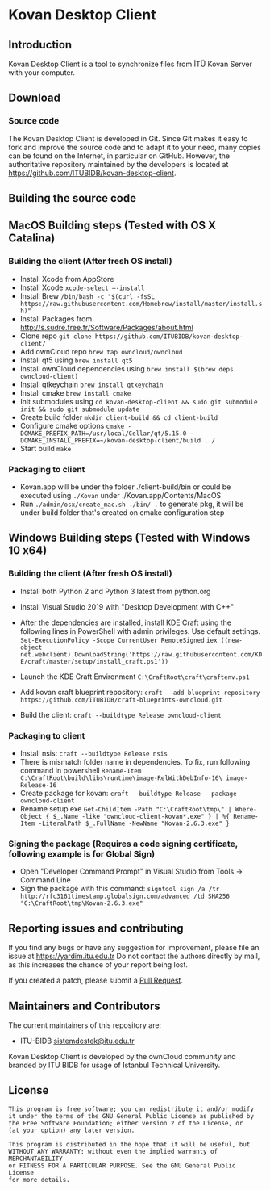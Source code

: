 # Kovan Desktop Client

## Introduction

Kovan Desktop Client is a tool to synchronize files from İTÜ Kovan Server
with your computer.

## Download


### Source code

The Kovan Desktop Client is developed in Git. Since Git makes it easy to
fork and improve the source code and to adapt it to your need, many copies
can be found on the Internet, in particular on GitHub. However, the
authoritative repository maintained by the developers is located at
https://github.com/ITUBIDB/kovan-desktop-client.

## Building the source code

## MacOS Building steps (Tested with OS X Catalina)

### Building the client (After fresh OS install)
* Install Xcode from AppStore
* Install Xcode `xcode-select –-install`
* Install Brew `/bin/bash -c "$(curl -fsSL https://raw.githubusercontent.com/Homebrew/install/master/install.sh)"`
* Install Packages from http://s.sudre.free.fr/Software/Packages/about.html
* Clone repo `git clone https://github.com/ITUBIDB/kovan-desktop-client/`
* Add ownCloud repo `brew tap owncloud/owncloud`
* Install qt5 using `brew install qt5`
* Install ownCloud dependencies using `brew install $(brew deps owncloud-client)`
* Install qtkeychain `brew install qtkeychain`
* Install cmake `brew install cmake`
* Init submodules using `cd kovan-desktop-client && sudo git submodule init && sudo git submodule update`
* Create build folder `mkdir client-build && cd client-build`
* Configure cmake options `cmake -DCMAKE_PREFIX_PATH=/usr/local/Cellar/qt/5.15.0 -DCMAKE_INSTALL_PREFIX=~/kovan-desktop-client/build ../`
* Start build `make`

### Packaging to client
* Kovan.app will be under the folder ./client-build/bin or could be executed using `./Kovan` under ./Kovan.app/Contents/MacOS
* Run `./admin/osx/create_mac.sh ./bin/ .` to generate pkg, it will be under build folder that's created on cmake configuration step

## Windows Building steps (Tested with Windows 10 x64)

### Building the client (After fresh OS install)
* Install both Python 2 and Python 3 latest from python.org
* Install Visual Studio 2019 with "Desktop Development with C++"
* After the dependencies are installed, install KDE Craft using the following lines in PowerShell with admin privileges. Use default settings.
  `Set-ExecutionPolicy -Scope CurrentUser RemoteSigned`
  `iex ((new-object net.webclient).DownloadString('https://raw.githubusercontent.com/KDE/craft/master/setup/install_craft.ps1'))`

* Launch the KDE Craft Environment `C:\CraftRoot\craft\craftenv.ps1`
* Add kovan craft blueprint repository: `craft --add-blueprint-repository https://github.com/ITUBIDB/craft-blueprints-owncloud.git`
* Build the client: `craft --buildtype Release owncloud-client`

### Packaging to client
* Install nsis: `craft --buildtype Release nsis`
* There is mismatch folder name in dependencies. To fix, run following command in powershell
  `Rename-Item C:\CraftRoot\build\libs\runtime\image-RelWithDebInfo-16\ image-Release-16`
* Create package for kovan: `craft --buildtype Release --package owncloud-client`
* Rename setup exe `Get-ChildItem -Path "C:\CraftRoot\tmp\" | Where-Object { $_.Name -like "owncloud-client-kovan*.exe" } | %{ Rename-Item -LiteralPath $_.FullName -NewName "Kovan-2.6.3.exe" }`

### Signing the package (Requires a code signing certificate, following example is for Global Sign)
* Open "Developer Command Prompt" in Visual Studio from Tools -> Command Line
* Sign the package with this command: `signtool sign /a /tr http://rfc3161timestamp.globalsign.com/advanced /td SHA256 "C:\CraftRoot\tmp\Kovan-2.6.3.exe"`

## Reporting issues and contributing

If you find any bugs or have any suggestion for improvement, please
file an issue at https://yardim.itu.edu.tr Do not
contact the authors directly by mail, as this increases the chance
of your report being lost.

If you created a patch, please submit a [Pull
Request](https://github.com/ITUBIDB/kovan-desktop-client/pulls).

## Maintainers and Contributors

The current maintainers of this repository are:

* ITU-BIDB <sistemdestek@itu.edu.tr>

Kovan Desktop Client is developed by the ownCloud community and branded by ITU BIDB for usage of Istanbul Technical University.

## License

    This program is free software; you can redistribute it and/or modify
    it under the terms of the GNU General Public License as published by
    the Free Software Foundation; either version 2 of the License, or
    (at your option) any later version.

    This program is distributed in the hope that it will be useful, but
    WITHOUT ANY WARRANTY; without even the implied warranty of MERCHANTABILITY
    or FITNESS FOR A PARTICULAR PURPOSE. See the GNU General Public License
    for more details.

